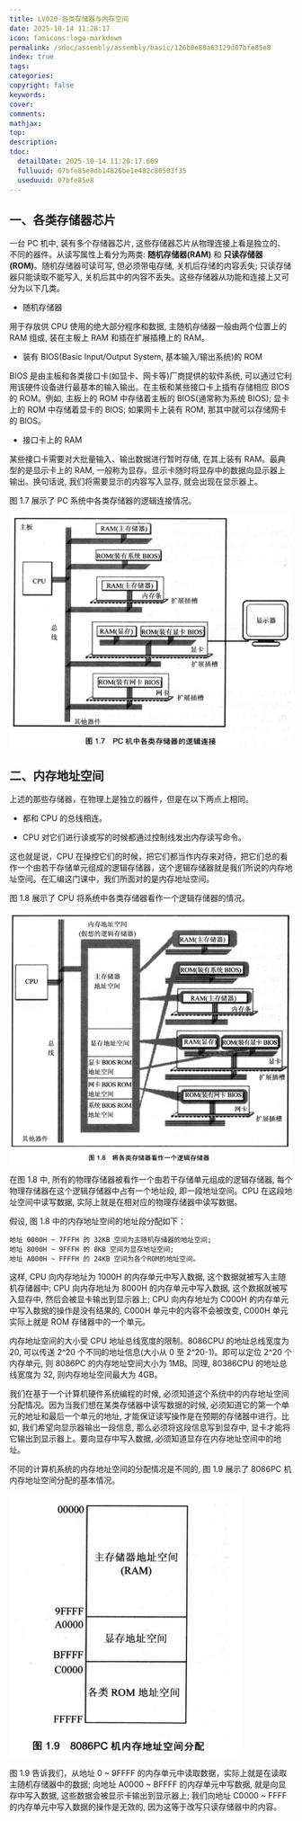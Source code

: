 ```yaml
---
title: LV020-各类存储器与内存空间
date: 2025-10-14 11:28:17
icon: famicons:logo-markdown
permalink: /sdoc/assembly/assembly/basic/126b0e80a63129d07bfe85e8
index: true
tags:
categories:
copyright: false
keywords:
cover:
comments:
mathjax:
top:
description:
tdoc:
  detailDate: 2025-10-14 11:28:17.669
  fulluuid: 07bfe85e8db14826be1e482c80503f35
  useduuid: 07bfe85e8
---
```


<!-- more -->

## 一、各类存储器芯片

一台 PC 机中, 装有多个存储器芯片, 这些存储器芯片从物理连接上看是独立的、不同的器件。从读写属性上看分为两类: **随机存储器(RAM)** 和 **只读存储器(ROM)**。随机存储器可读可写, 但必须带电存储, 关机后存储的内容丢失; 只读存储器只能读取不能写入, 关机后其中的内容不丢失。这些存储器从功能和连接上又可分为以下几类。

- 随机存储器

用于存放供 CPU 使用的绝大部分程序和数据, 主随机存储器一般由两个位置上的 RAM 组成, 装在主板上 RAM 和插在扩展插槽上的 RAM。

- 装有 BIOS(Basic Input/Output System, 基本输入/输出系统)的 ROM

BIOS 是由主板和各类接口卡(如显卡、网卡等)厂商提供的软件系统, 可以通过它利用该硬件设备进行最基本的输入输出。在主板和某些接口卡上插有存储相应 BIOS 的 ROM。例如, 主板上的 ROM 中存储着主板的 BIOS(通常称为系统 BIOS); 显卡上的 ROM 中存储着显卡的 BIOS; 如果网卡上装有 ROM, 那其中就可以存储网卡的 BIOS。

- 接口卡上的 RAM

某些接口卡需要对大批量输入、输出数据进行暂时存储, 在其上装有 RAM。最典型的是显示卡上的 RAM, 一般称为显存。显示卡随时将显存中的数据向显示器上输出。换句话说, 我们将需要显示的内容写入显存, 就会出现在显示器上。

图 1.7 展示了 PC 系统中各类存储器的逻辑连接情况。

![image-20251014113202224](./LV020-各类存储器与内存空间/img/image-20251014113202224.png)

## 二、内存地址空间

上述的那些存储器，在物理上是独立的器件，但是在以下两点上相同。

- 都和 CPU 的总线相连。

- CPU 对它们进行读或写的时候都通过控制线发出内存读写命令。

这也就是说，CPU 在操控它们的时候，把它们都当作内存来对待，把它们总的看作一个由若干存储单元组成的逻辑存储器，这个逻辑存储器就是我们所说的内存地址空间。在汇编这门课中，我们所面对的是内存地址空间。


图 1.8 展示了 CPU 将系统中各类存储器看作一个逻辑存储器的情况。

![image-20251014113353657](./LV020-各类存储器与内存空间/img/image-20251014113353657.png)

在图 1.8 中, 所有的物理存储器被看作一个由若干存储单元组成的逻辑存储器, 每个物理存储器在这个逻辑存储器中占有一个地址段, 即一段地址空间。CPU 在这段地址空间中读写数据, 实际上就是在相对应的物理存储器中读写数据。

假设, 图 1.8 中的内存地址空间的地址段分配如下：

```assembly
地址 0000H ~ 7FFFH 的 32KB 空间为主随机存储器的地址空间;
地址 8000H ~ 9FFFH 的 8KB 空间为显存地址空间;
地址 A000H ~ FFFFH 的 24KB 空间为各个ROM的地址空间。
```

这样, CPU 向内存地址为 1000H 的内存单元中写入数据, 这个数据就被写入主随机存储器中; CPU 向内存地址为 8000H 的内存单元中写入数据, 这个数据就被写入显存中, 然后会被显卡输出到显示器上; CPU 向内存地址为 C000H 的内存单元中写入数据的操作是没有结果的, C000H 单元中的内容不会被改变, C000H 单元实际上就是 ROM 存储器中的一个单元。

内存地址空间的大小受 CPU 地址总线宽度的限制。8086CPU 的地址总线宽度为 20, 可以传送 2^20 个不同的地址信息(大小从 0 至 2^20-1)。即可以定位 2^20 个内存单元, 则 8086PC 的内存地址空间大小为 1MB。同理, 80386CPU 的地址总线宽度为 32, 则内存地址空间最大为 4GB。

我们在基于一个计算机硬件系统编程的时候, 必须知道这个系统中的内存地址空间分配情况。因为当我们想在某类存储器中读写数据的时候, 必须知道它的第一个单元的地址和最后一个单元的地址, 才能保证读写操作是在预期的存储器中进行。比如, 我们希望向显示器输出一段信息, 那么必须将这段信息写到显存中, 显卡才能将它输出到显示器上。要向显存中写入数据, 必须知道显存在内存地址空间中的地址。

不同的计算机系统的内存地址空间的分配情况是不同的, 图 1.9 展示了 8086PC 机内存地址空间分配的基本情况。

![image-20251014113837577](./LV020-各类存储器与内存空间/img/image-20251014113837577.png)

图 1.9 告诉我们，从地址 0 \~ 9FFFF 的内存单元中读取数据，实际上就是在读取主随机存储器中的数据; 向地址 A0000 \~ BFFFF 的内存单元中写数据, 就是向显存中写入数据, 这些数据会被显示卡输出到显示器上; 我们向地址 C0000 \~ FFFF 的内存单元中写入数据的操作是无效的, 因为这等于改写只读存储器中的内容。

